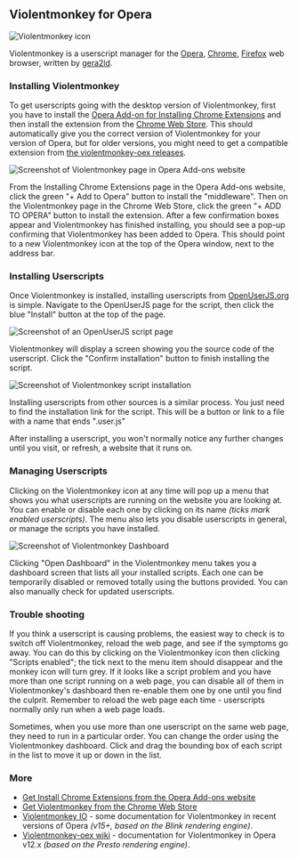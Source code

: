 ## Violentmonkey for Opera

![Violentmonkey icon][violentmonkeyIcon]

Violentmonkey is a userscript manager for the [Opera][opera], [Chrome][chrome], [Firefox][firefox] web browser, written by [gera2ld][gera2ld].

### Installing Violentmonkey

To get userscripts going with the desktop version of Violentmonkey, first you have to install the [Opera Add-on for Installing Chrome Extensions][operaAddons] and then install the extension from the [Chrome Web Store][gooChromeWebStoreViolentmonkey]. This should automatically give you the correct version of Violentmonkey for your version of Opera, but for older versions, you might need to get a compatible extension from [the violentmonkey-oex releases][violentmonkeyOexReleases].

![Screenshot of Violentmonkey page in Opera Add-ons website][operaAddonsScreenshot1]

From the Installing Chrome Extensions page in the Opera Add-ons website, click the green "+ Add to Opera" button to install the "middleware". Then on the Violentmonkey page in the Chrome Web Store, click the green "+ ADD TO OPERA" button to install the extension. After a few confirmation boxes appear and Violentmonkey has finished installing, you should see a pop-up confirming that Violentmonkey has been added to Opera. This should point to a new Violentmonkey icon at the top of the Opera window, next to the address bar.

### Installing Userscripts

Once Violentmonkey is installed, installing userscripts from [OpenUserJS.org][oujs] is simple. Navigate to the OpenUserJS page for the script, then click the blue "Install" button at the top of the page.

![Screenshot of an OpenUserJS script page][oujsScriptPageScreenshot]

Violentmonkey will display a screen showing you the source code of the userscript. Click the "Confirm installation" button to finish installing the script.

![Screenshot of Violentmonkey script installation][violentmonkeyOperaScreenshot2]

Installing userscripts from other sources is a similar process. You just need to find the installation link for the script. This will be a button or link to a file with a name that ends ".user.js"

After installing a userscript, you won't normally notice any further changes until you visit, or refresh, a website that it runs on.

### Managing Userscripts

Clicking on the Violentmonkey icon at any time will pop up a menu that shows you what userscripts are running on the website you are looking at. You can enable or disable each one by clicking on its name *(ticks mark enabled userscripts)*. The menu also lets you disable userscripts in general, or manage the scripts you have installed.

![Screenshot of Violentmonkey Dashboard][violentmonkeyOperaScreenshot3]

Clicking "Open Dashboard" in the Violentmonkey menu takes you a dashboard screen that lists all your installed scripts. Each one can be temporarily disabled or removed totally using the buttons provided. You can also manually check for updated userscripts.

### Trouble shooting

If you think a userscript is causing problems, the easiest way to check is to switch off Violentmonkey, reload the web page, and see if the symptoms go away. You can do this by clicking on the Violentmonkey icon then clicking "Scripts enabled"; the tick next to the menu item should disappear and the monkey icon will turn grey. If it looks like a script problem and you have more than one script running on a web page, you can disable all of them in Violentmonkey's dashboard then re-enable them one by one until you find the culprit. Remember to reload the web page each time - userscripts normally only run when a web page loads.

Sometimes, when you use more than one userscript on the same web page, they need to run in a particular order. You can change the order using the Violentmonkey dashboard.  Click and drag the bounding box of each script in the list to move it up or down in the list.

### More

* [Get Install Chrome Extensions from the Opera Add-ons website][operaAddons]
* [Get Violentmonkey from the Chrome Web Store][gooChromeWebStoreViolentmonkey]
* [Violentmonkey IO][violentmonkeyIO] - some documentation for Violentmonkey in recent versions of Opera *(v15+, based on the Blink rendering engine)*.
* [Violentmonkey-oex wiki][violentmonkeyOexWiki] - documentation for Violentmonkey in Opera v12.x *(based on the Presto rendering engine)*.

[githubFavicon]: https://assets-cdn.github.com/favicon.ico
[oujsFavicon]: https://raw.githubusercontent.com/wiki/OpenUserJS/OpenUserJS.org/images/favicon16.png
[oujs]: https://openuserjs.org/
[violentmonkeyIcon]: https://raw.githubusercontent.com/wiki/OpenUserJS/OpenUserJS.org/images/violentmonkey_icon.png "Violentmonkey"
[opera]: Opera
[chrome]: Chrome
[Firefox]: Firefox
[gera2ld]: https://github.com/gera2ld
[operaAddons]: https://addons.opera.com/en/extensions/details/install-chrome-extensions/
[gooChromeWebStoreViolentmonkey]: https://chrome.google.com/webstore/detail/jinjaccalgkegednnccohejagnlnfdag/
[violentmonkeyOexWiki]: https://github.com/gera2ld/Violentmonkey-oex/wiki
[violentmonkeyOexReleases]: https://github.com/gera2ld/Violentmonkey-oex/releases
[operaAddonsScreenshot1]: https://raw.githubusercontent.com/wiki/OpenUserJS/OpenUserJS.org/images/violentmonkey1.gif "Violentmonkey in the Opera Add-ons website"
[oujsScriptPageScreenshot]: https://raw.githubusercontent.com/wiki/OpenUserJS/OpenUserJS.org/images/openuserjs_script.gif "Ready to install a script"
[violentmonkeyOperaScreenshot2]: https://raw.githubusercontent.com/wiki/OpenUserJS/OpenUserJS.org/images/violentmonkey3.gif "Installing a script"
[violentmonkeyOperaScreenshot3]: https://raw.githubusercontent.com/wiki/OpenUserJS/OpenUserJS.org/images/violentmonkey4.png "Violentmonkey Dashboard"
[violentmonkeyIO]: https://violentmonkey.github.io/
